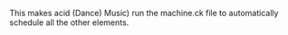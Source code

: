 This makes acid (Dance) Music) run the machine.ck file to automatically schedule all the other elements.
